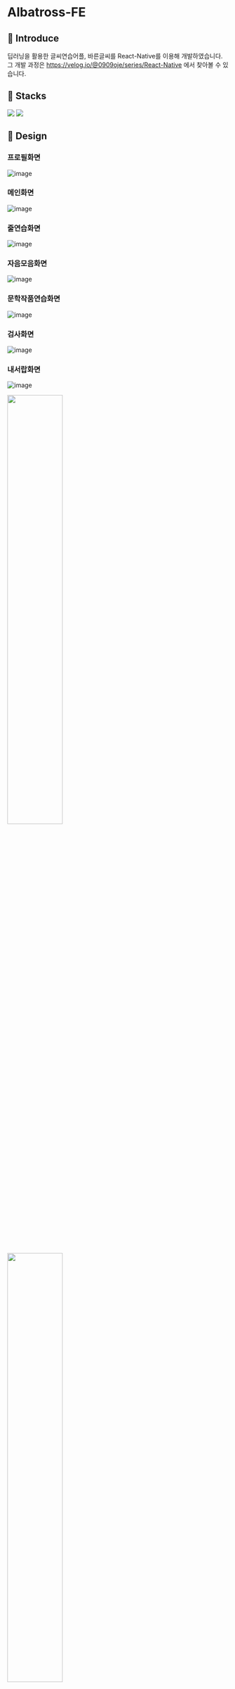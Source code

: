 # Albatross-FE

## 📌 Introduce

딥러닝을 활용한 글씨연습어플, 바른글씨를 React-Native를 이용해 개발하였습니다.
<br>
그 개발 과정은 https://velog.io/@0909oje/series/React-Native 에서 찾아볼 수 있습니다.

## 📌 Stacks

<img src="https://img.shields.io/badge/ReactNative-FE2E2E?style=flat-square&logo=React&logoColor=white"/></a>
<img src="https://img.shields.io/badge/JavaScript-F7D358?style=flat-square&logo=JavaScript&logoColor=white"/></a>

## 📌 Design

### 프로필화면
![image](https://user-images.githubusercontent.com/65931227/170225293-ed2b6c6e-6903-4277-a466-47864847cc2e.png)

### 메인화면
![image](https://user-images.githubusercontent.com/65931227/170225530-b9b5882f-5bdb-4e89-b7ed-f22595f7c9ca.png)

### 줄연습화면
![image](https://user-images.githubusercontent.com/65931227/170225335-cdb6be82-a764-43ed-b5d8-f9f1d0e7dd98.png)
### 자음모음화면
![image](https://user-images.githubusercontent.com/65931227/170225411-87574d1d-64d6-401b-911a-dd585c05c8f6.png)
### 문학작품연습화면
![image](https://user-images.githubusercontent.com/65931227/170225469-d5e5ab50-3393-48fa-ad30-59c5b03dab95.png)
### 검사화면
![image](https://user-images.githubusercontent.com/65931227/170225639-b761524a-5526-4327-8c0f-759f7c467d9b.png)

### 내서랍화면
![image](https://user-images.githubusercontent.com/65931227/170225567-c2b9aad9-0b21-44cf-9feb-4e04259171e3.png)


<img src = "https://user-images.githubusercontent.com/65931227/150703538-d9b38b40-1ba7-45c8-88f3-78ed399952db.png" width="50%">

<img src = "https://user-images.githubusercontent.com/65931227/150703545-913b8cde-1006-4b68-9579-f1db8c511d5d.png" width="50%">

<img src = "https://user-images.githubusercontent.com/65931227/150703554-e51fddf1-b59a-4c56-b242-b8a588bffe06.png" width="50%">
